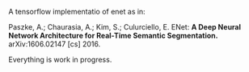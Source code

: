A tensorflow implementatio of enet as in:

Paszke, A.; Chaurasia, A.; Kim, S.; Culurciello, E. ENet: **A Deep Neural Network Architecture for Real-Time Semantic Segmentation.** arXiv:1606.02147 [cs] 2016.

Everything is work in progress.
